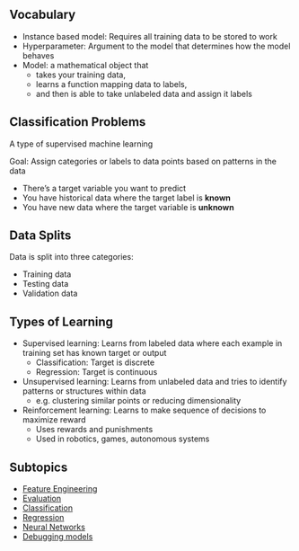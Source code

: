 
## Vocabulary

- Instance based model: Requires all training data to be stored to work
- Hyperparameter: Argument to the model that determines how the model behaves
- Model: a mathematical object that
    - takes your training data,
    - learns a function mapping data to labels,
    - and then is able to take unlabeled data and assign it labels

## Classification Problems

A type of supervised machine learning

Goal: Assign categories or labels to data points based on patterns in the data

- There’s a target variable you want to predict
- You have historical data where the target label is **known**
- You have new data where the target variable is **unknown**

## Data Splits

Data is split into three categories:

- Training data
- Testing data
- Validation data

## Types of Learning

- Supervised learning: Learns from labeled data where each example in training set has known target or output
    - Classification: Target is discrete
    - Regression: Target is continuous
- Unsupervised learning: Learns from unlabeled data and tries to identify patterns or structures within data
    - e.g. clustering similar points or reducing dimensionality
- Reinforcement learning: Learns to make sequence of decisions to maximize reward
    - Uses rewards and punishments
    - Used in robotics, games, autonomous systems

## Subtopics

- [Feature Engineering](Feature%20Engineering.md)
- [Evaluation](Evaluation.md)
- [Classification](Classification.md)
- [Regression](Regression.md)
- [Neural Networks](Neural%20Networks.md)
- [Debugging models](Debugging%20models.md)